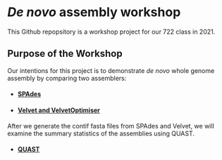 # _De novo_ assembly workshop 

This Github repopsitory is a workshop project for our 722 class in 2021.

## Purpose of the Workshop
Our intentions for this project is to demonstrate _de novo_ whole genome assembly by comparing two assemblers:
- #### [SPAdes](https://github.com/GregK10/722Workshop_Velvet.SPAdes_YY.MY.GK/blob/main/2_SPAdes.md)
- #### [Velvet and VelvetOptimiser](https://github.com/GregK10/722Workshop_Velvet.SPAdes_YY.MY.GK/blob/main/3_Velvet.md)

After we generate the contif fasta files from SPAdes and Velvet, we will examine the summary statistics of the assemblies using QUAST.
- #### [QUAST](https://github.com/GregK10/722Workshop_Velvet.SPAdes_YY.MY.GK/blob/main/4_QUAST.md)
